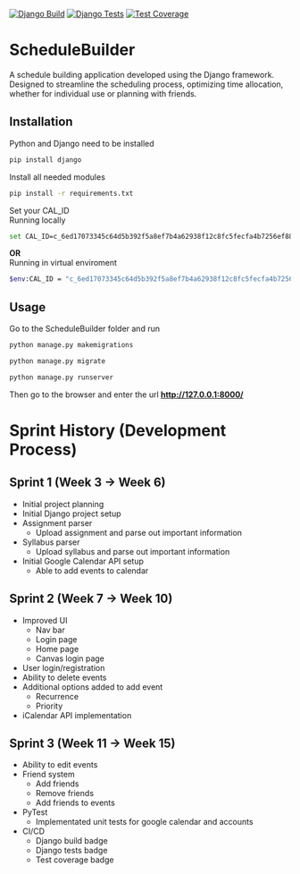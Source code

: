 [![Django Build](https://github.com/ChicoState/ScheduleBuilder/actions/workflows/django.yml/badge.svg)](https://github.com/ChicoState/ScheduleBuilder/actions/workflows/django.yml)
[![Django Tests](https://github.com/ChicoState/ScheduleBuilder/actions/workflows/tests.yml/badge.svg)](https://github.com/ChicoState/ScheduleBuilder/actions/workflows/tests.yml)
[![Test Coverage](https://codecov.io/gh/jcdodson/ScheduleBuilder/graph/badge.svg?token=N166XGA3EI)](https://codecov.io/gh/jcdodson/ScheduleBuilder)
# ScheduleBuilder
A schedule building application developed using the Django framework. Designed to streamline the scheduling process, optimizing time allocation, whether for individual use or planning with friends.

## Installation

Python and Django need to be installed
```bash
pip install django
```

Install all needed modules
```bash
pip install -r requirements.txt
```

Set your CAL_ID <br>
Running locally
```bash
set CAL_ID=c_6ed17073345c64d5b392f5a8ef7b4a62938f12c8fc5fecfa4b7256ef88acad28@group.calendar.google.com
```
**OR**<br>
Running in virtual enviroment
```bash
$env:CAL_ID = "c_6ed17073345c64d5b392f5a8ef7b4a62938f12c8fc5fecfa4b7256ef88acad28@group.calendar.google.com"
```

## Usage

Go to the ScheduleBuilder folder and run
```bash
python manage.py makemigrations
```

```bash
python manage.py migrate
```

```bash
python manage.py runserver
```

Then go to the browser and enter the url **http://127.0.0.1:8000/**

# Sprint History (Development Process)

## Sprint 1 (Week 3 -> Week 6)
* Initial project planning
* Initial Django project setup
* Assignment parser
    - Upload assignment and parse out important information
* Syllabus parser
    - Upload syllabus and parse out important information 
* Initial Google Calendar API setup
    - Able to add events to calendar

## Sprint 2 (Week 7 -> Week 10)
* Improved UI
    - Nav bar
    - Login page
    - Home page
    - Canvas login page
* User login/registration
* Ability to delete events
* Additional options added to add event
    - Recurrence
    - Priority
* iCalendar API implementation

## Sprint 3 (Week 11 -> Week 15)
* Ability to edit events
* Friend system
    - Add friends
    - Remove friends
    - Add friends to events
* PyTest
    - Implementated unit tests for google calendar and accounts
* CI/CD
    - Django build badge
    - Django tests badge
    - Test coverage badge
